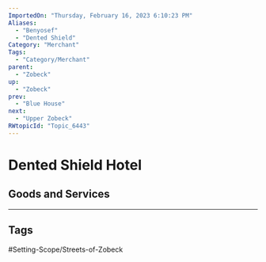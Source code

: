 ```yaml
---
ImportedOn: "Thursday, February 16, 2023 6:10:23 PM"
Aliases:
  - "Benyosef"
  - "Dented Shield"
Category: "Merchant"
Tags:
  - "Category/Merchant"
parent:
  - "Zobeck"
up:
  - "Zobeck"
prev:
  - "Blue House"
next:
  - "Upper Zobeck"
RWtopicId: "Topic_6443"
---
```

# Dented Shield Hotel
## Goods and Services

---
## Tags
#Setting-Scope/Streets-of-Zobeck

